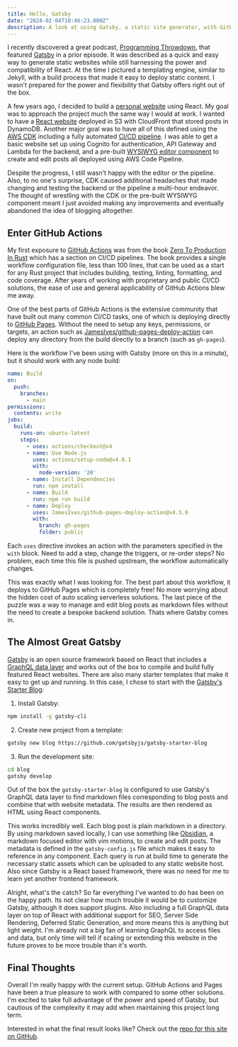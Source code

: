 ```yaml
---
title: Hello, Gatsby
date: "2024-02-04T10:46:23.000Z"
description: A look at using Gatsby, a static site generator, with GitHub Actions and Pages.
---
```


I recently discovered a great podcast, [Programming Throwdown](https://www.programmingthrowdown.com/),
that featured [Gatsby](https://www.gatsbyjs.com/) in a prior episode. It was
described as a quick and easy way to generate static websites while still
harnessing the power and compatibility of React. At the time I pictured a
templating engine, similar to Jekyll, with a build process that made it easy to
deploy static content. I wasn't prepared for the power and flexibility that
Gatsby offers right out of the box.

A few years ago, I decided to build a [personal website](https://memerson.dev/) using React. My goal was
to approach the project much the same way I would at work. I wanted to have a
[React website](https://github.com/emersonmde/memerson) deployed in S3 with CloudFront that stored posts in DynamoDB.
Another major goal was to have all of this defined using the [AWS CDK](https://github.com/emersonmde/memerson/tree/main/infrastructure) including a 
fully automated [CI/CD pipeline](https://github.com/emersonmde/memerson/blob/main/infrastructure/lib/pipeline-stack.ts). I was able to get a basic website set up using 
Cognito for authentication, API Gateway and Lambda for the backend, and a 
pre-built [WYSIWYG editor component](https://github.com/jpuri/react-draft-wysiwyg) to create and edit posts all deployed using 
AWS Code Pipeline.

Despite the progress, I still wasn't happy with the editor or the pipeline.
Also, to no one's surprise, CDK caused additional headaches that made changing
and testing the backend or the pipeline a multi-hour endeavor. The thought of
wrestling with the CDK or the pre-built WYSIWYG component meant I just avoided
making any improvements and eventually abandoned the idea of blogging
altogether. 

## Enter GitHub Actions

My first exposure to [GitHub Actions](https://github.com/features/actions) was from the book [Zero To Production In Rust](https://www.zero2prod.com/index.html?country_code=US) 
which has a section on CI/CD pipelines. The book provides a single workflow 
configuration file, less than 100 lines, that can be used as a start for any Rust 
project that includes building, testing, linting, formatting, and code coverage. 
After years of working with proprietary and public CI/CD solutions, the ease of 
use and general applicability of GitHub Actions blew me away.

One of the best parts of GitHub Actions is the extensive community that have built 
out many common CI/CD tasks, one of which is deploying directly to [GitHub Pages](https://pages.github.com/). 
Without the need to setup any keys, permissions, or targets, an action such as 
[JamesIves/github-pages-deploy-action](https://github.com/JamesIves/github-pages-deploy-action) can deploy any directory from the build 
directly to a branch (such as `gh-pages`).

Here is the workflow I've been using with Gatsby (more on this in a minute), but it 
should work with any node build:

```yaml
name: Build  
on:  
  push:  
    branches:  
      - main  
permissions:  
  contents: write  
jobs:  
  build:  
    runs-on: ubuntu-latest  
    steps:  
      - uses: actions/checkout@v4  
      - name: Use Node.js  
        uses: actions/setup-node@v4.0.1  
        with:  
          node-version: '20'  
      - name: Install Dependencies  
        run: npm install  
      - name: Build  
        run: npm run build  
      - name: Deploy  
        uses: JamesIves/github-pages-deploy-action@v4.5.0  
        with:  
          branch: gh-pages  
          folder: public
```

Each `uses` directive invokes an action with the parameters specified in the `with` 
block. Need to add a step, change the triggers, or re-order steps? No problem, 
each time this file is pushed upstream, the workflow automatically changes. 

This was exactly what I was looking for. The best part about this workflow, it deploys 
to GitHub Pages which is completely free! No more worrying about the hidden cost 
of auto scaling serverless solutions. The last piece of the puzzle was a way to 
manage and edit blog posts as markdown files without the need to create a bespoke 
backend solution. Thats where Gatsby comes in.

## The Almost Great Gatsby

[Gatsby](https://www.gatsbyjs.com/) is an open source framework based on React that includes a 
[GraphQL data layer](https://www.netlify.com/platform/connect/) and works out of the box to compile 
and build fully featured React websites. There are also many starter templates that 
make it easy to get up and running. In this case, I chose to start with the 
[Gatsby's Starter Blog](https://github.com/gatsbyjs/gatsby-starter-blog):

1. Install Gatsby:
```sh
npm install -g gatsby-cli
```

2. Create new project from a template:
```sh
gatsby new blog https://github.com/gatsbyjs/gatsby-starter-blog
```

3. Run the development site:
```sh
cd blog
gatsby develop
```

Out of the box the `gatsby-starter-blog` is configured to use Gatsby's GraphQL data 
layer to find markdown files corresponding to blog posts and combine that with website
metadata. The results are then rendered as HTML using React components.

This works incredibly well. Each blog post is plain markdown in a directory. By using 
markdown saved locally, I can use something like [Obsidian](https://obsidian.md/), a markdown
focused editor with vim motions, to create and edit posts. The metadata is defined in 
the `gatsby-config.js` file which makes it easy to reference in any component. 
Each query is run at build time to generate the necessary static assets which can 
be uploaded to any static website host. Also since Gatsby is a React based 
framework, there was no need for me to learn yet another frontend framework. 

Alright, what's the catch? So far everything I've wanted to do has been on the 
happy path. Its not clear how much trouble it would be to customize Gatsby, 
although it does support plugins. Also including a full GraphQL data layer on 
top of React with additional support for SEO, Server Side Rendering, Deferred 
Static Generation, and more means this is anything but light weight. I'm already 
not a big fan of learning GraphQL to access files and data, but only time will tell 
if scaling or extending this website in the future proves to be more trouble than 
it's worth. 

## Final Thoughts

Overall I'm really happy with the current setup. GitHub Actions and Pages have 
been a true pleasure to work with compared to some other solutions. I'm excited to 
take full advantage of the power and speed of Gatsby, but cautious of the complexity 
it may add when maintaining this project long term. 

Interested in what the final result looks like? Check out the [repo for this site on 
GitHub](https://github.com/emersonmde/emersonmde.github.io).